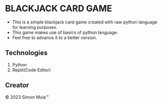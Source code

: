 # BLACKJACK CARD GAME 

* This is a simple blackjack card game created with raw python language for learning purposes.
* This game makes use of basics of python language.
*   Feel free to advance it to a better version.


## Technologies

1. Python
2. Replit(Code Editor)

## Creator

&copy; 2023 Simon Muia&trade;
   
